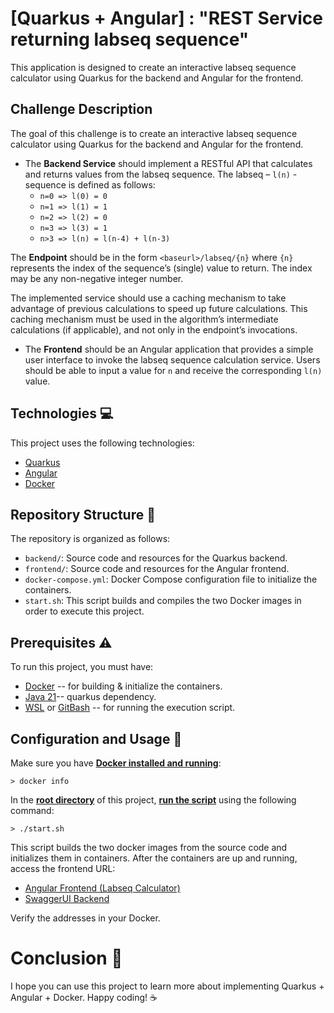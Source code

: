 # [Quarkus + Angular] : "REST Service returning labseq sequence"

This application is designed to create an interactive labseq sequence calculator using Quarkus for the backend and Angular for the frontend.

## Challenge Description

The goal of this challenge is to create an interactive labseq sequence calculator using Quarkus for the backend and Angular for the frontend.

- The **Backend Service** should implement a RESTful API that calculates and returns values from the labseq sequence. The labseq – `l(n)` - sequence is defined as follows:
  - `n=0 => l(0) = 0`
  - `n=1 => l(1) = 1`
  - `n=2 => l(2) = 0`
  - `n=3 => l(3) = 1`
  - `n>3 => l(n) = l(n-4) + l(n-3)`

The **Endpoint** should be in the form `<baseurl>/labseq/{n}` where `{n}` represents the index of the sequence’s (single) value to return. The index may be any non-negative integer number.

The implemented service should use a caching mechanism to take advantage of previous calculations to speed up future calculations. This caching mechanism must be used in the algorithm’s intermediate calculations (if applicable), and not only in the endpoint’s invocations.

- The **Frontend** should be an Angular application that provides a simple user interface to invoke the labseq sequence calculation service. Users should be able to input a value for `n` and receive the corresponding `l(n)` value.

## Technologies :computer:

This project uses the following technologies:
- [Quarkus](https://quarkus.io/)
- [Angular](https://angular.io/)
- [Docker](https://www.docker.com/)

## Repository Structure :construction:

The repository is organized as follows:

- `backend/`: Source code and resources for the Quarkus backend.
- `frontend/`: Source code and resources for the Angular frontend.
- `docker-compose.yml`: Docker Compose configuration file to initialize the containers.
- `start.sh`: This script builds and compiles the two Docker images in order to execute this project.

## Prerequisites :warning:

 To run this project, you must have:
-  [Docker](https://www.docker.com/) -- for building & initialize the containers.
-  [Java 21](https://www.oracle.com/java/technologies/downloads/)-- quarkus dependency.
-  [WSL](https://learn.microsoft.com/en-us/windows/wsl/install) or [GitBash](https://git-scm.com/downloads) -- for running the execution script.

## Configuration and Usage :wrench:

Make sure you have <b><u>Docker installed and running</u></b>: 

``> docker info`` 

 In the <b><u>root directory</u></b> of this project, <b><u>run the script</u></b> using the following command: 

``> ./start.sh`` 

 This script builds the two docker images from the source code and initializes them in containers. After the containers are up and running, access the frontend URL:
 
- [Angular Frontend (Labseq Calculator)](http://localhost)
- [SwaggerUI Backend](http://localhost:8080/q/swagger-ui/)

Verify the addresses in your Docker.

# Conclusion :rocket:

I hope you can use this project to learn more about implementing Quarkus + Angular + Docker. Happy coding! :coffee:

